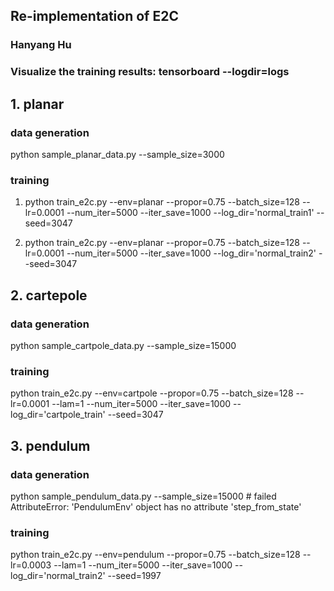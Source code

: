 ## Re-implementation of E2C

### Hanyang Hu
### Visualize the training results: tensorboard --logdir=logs

## 1. planar
### data generation
python sample_planar_data.py --sample_size=3000
### training
1. python train_e2c.py --env=planar --propor=0.75 --batch_size=128 --lr=0.0001 --num_iter=5000 --iter_save=1000 --log_dir='normal_train1' --seed=3047

2. python train_e2c.py --env=planar --propor=0.75 --batch_size=128 --lr=0.0001 --num_iter=5000 --iter_save=1000 --log_dir='normal_train2' --seed=3047

## 2. cartepole
### data generation
python sample_cartpole_data.py --sample_size=15000
### training
python train_e2c.py --env=cartpole --propor=0.75 --batch_size=128 --lr=0.0001 --lam=1 --num_iter=5000 --iter_save=1000 --log_dir='cartpole_train' --seed=3047

## 3. pendulum
### data generation
python sample_pendulum_data.py --sample_size=15000 # failed
AttributeError: 'PendulumEnv' object has no attribute 'step_from_state'
### training
python train_e2c.py --env=pendulum --propor=0.75 --batch_size=128 --lr=0.0003 --lam=1 --num_iter=5000 --iter_save=1000 --log_dir='normal_train2' --seed=1997
